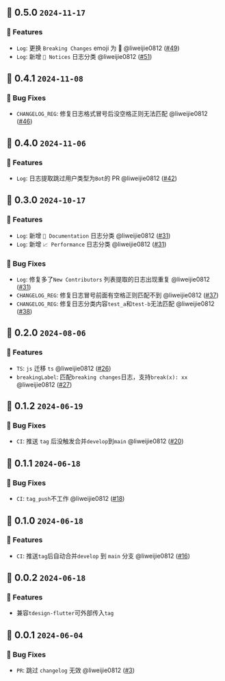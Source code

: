 

## 🌈 0.5.0 `2024-11-17` 
### 🚀 Features
- `Log`: 更换 `Breaking Changes` emoji  为 🚨 @liweijie0812 ([#49](https://github.com/TDesignOteam/tdesign-changelog-action/pull/49))
- `Log`: 新增 `🎉 Notices` 日志分类 @liweijie0812 ([#51](https://github.com/TDesignOteam/tdesign-changelog-action/pull/51))

## 🌈 0.4.1 `2024-11-08` 
### 🐞 Bug Fixes
- `CHANGELOG_REG`: 修复日志格式冒号后没空格正则无法匹配 @liweijie0812 ([#46](https://github.com/TDesignOteam/tdesign-changelog-action/pull/46))

## 🌈 0.4.0 `2024-11-06` 
### 🚀 Features
- `Log`: 日志提取跳过用户类型为`Bot`的 PR @liweijie0812 ([#42](https://github.com/TDesignOteam/tdesign-changelog-action/pull/42))

## 🌈 0.3.0 `2024-10-17` 
### 🚀 Features
- `Log`: 新增 `📝 Documentation` 日志分类 @liweijie0812 ([#31](https://github.com/TDesignOteam/tdesign-changelog-action/pull/31))
- `Log`: 新增 `📈 Performance` 日志分类 @liweijie0812 ([#31](https://github.com/TDesignOteam/tdesign-changelog-action/pull/31))
### 🐞 Bug Fixes
- `Log`: 修复多了`New Contributors` 列表提取的日志出现重复 @liweijie0812 ([#31](https://github.com/TDesignOteam/tdesign-changelog-action/pull/31))
- `CHANGELOG_REG`: 修复日志冒号前面有空格正则匹配不到 @liweijie0812 ([#37](https://github.com/TDesignOteam/tdesign-changelog-action/pull/37))
- `CHANGELOG_REG`: 修复日志分类内容`test_a`和`test-b`无法匹配 @liweijie0812 ([#38](https://github.com/TDesignOteam/tdesign-changelog-action/pull/38))

## 🌈 0.2.0 `2024-08-06` 
### 🚀 Features
- `TS`: `js` 迁移 `ts` @liweijie0812 ([#26](https://github.com/TDesignOteam/tdesign-changelog-action/pull/26))
- `breakingLabel`: 匹配`breaking changes`日志，支持`break(x): xx` @liweijie0812 ([#27](https://github.com/TDesignOteam/tdesign-changelog-action/pull/27))

## 🌈 0.1.2 `2024-06-19` 
### 🐞 Bug Fixes
- `CI`: 推送 `tag` 后没触发合并`develop`到`main` @liweijie0812 ([#20](https://github.com/TDesignOteam/tdesign-changelog-action/pull/20))

## 🌈 0.1.1 `2024-06-18` 
### 🐞 Bug Fixes
- `CI`: `tag_push`不工作 @liweijie0812 ([#18](https://github.com/TDesignOteam/tdesign-changelog-action/pull/18))

## 🌈 0.1.0 `2024-06-18` 
### 🚀 Features
- `CI`: 推送`tag`后自动合并`develop` 到 `main` 分支 @liweijie0812 ([#16](https://github.com/TDesignOteam/tdesign-changelog-action/pull/16))


## 🌈 0.0.2 `2024-06-18` 
### 🚀 Features
- 兼容`tdesign-flutter`可外部传入`tag`


## 🌈 0.0.1 `2024-06-04` 
### 🐞 Bug Fixes
- `PR`: 跳过 `changelog` 无效 @liweijie0812 ([#3](https://github.com/TDesignOteam/tdesign-changelog-action/pull/3))
